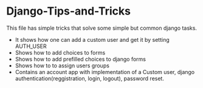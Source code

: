 # Django-Tips-and-Tricks
This file has simple tricks that solve some simple but common django tasks.
* It shows how one can add a custom user and get it by setting AUTH_USER
* Shows how to add choices to forms
* Shows how to add prefilled choices to django forms
* Shows how to to assign users groups
* Contains an account app with implementation of a Custom user, django authentication(reggistration, login, logout), password reset.

